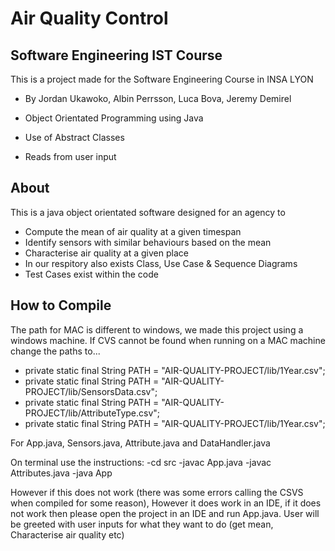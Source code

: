 # Air Quality Control
## Software Engineering IST Course

This is a project made for the Software Engineering Course in INSA LYON
- By Jordan Ukawoko, Albin Perrsson, Luca Bova, Jeremy Demirel

- Object Orientated Programming using Java
- Use of Abstract Classes
- Reads from user input 

## About

This is a java object orientated software designed for an agency to 
- Compute the mean of air quality at a given timespan 
- Identify sensors with similar behaviours based on the mean
- Characterise air quality at a given place 
- In our respitory also exists Class, Use Case & Sequence Diagrams
- Test Cases exist within the code

## How to Compile

The path for MAC is different to windows, we made this project using a windows machine. If CVS cannot be found when running on a MAC machine change the paths to...

- private static final String PATH = "AIR-QUALITY-PROJECT/lib/1Year.csv";
- private static final String PATH = "AIR-QUALITY-PROJECT/lib/SensorsData.csv";
- private static final String PATH = "AIR-QUALITY-PROJECT/lib/AttributeType.csv";
- private static final String PATH = "AIR-QUALITY-PROJECT/lib/1Year.csv";

For App.java, Sensors.java, Attribute.java and DataHandler.java


On terminal use the instructions:
-cd src
-javac App.java
-javac Attributes.java
-java App

However if this does not work (there was some errors
calling the CSVS when compiled for some reason), However it does work in an IDE, if it does not work  then please open the
project in an IDE and run App.java. User will be greeted
with user inputs for what they want to do (get mean, Characterise air quality etc)



